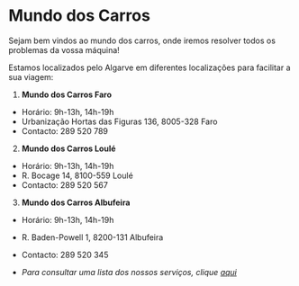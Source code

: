# **Mundo dos Carros**

Sejam bem vindos ao mundo dos carros, onde iremos resolver todos os problemas da vossa máquina!

Estamos localizados pelo Algarve em diferentes localizações para facilitar a sua viagem:

1. **Mundo dos Carros Faro**

- Horário: 9h-13h, 14h-19h
- Urbanização Hortas das Figuras 136, 8005-328 Faro
- Contacto: 289 520 789

2. **Mundo dos Carros Loulé**

- Horário: 9h-13h, 14h-19h
- R. Bocage 14, 8100-559 Loulé
- Contacto: 289 520 567

3. **Mundo dos Carros Albufeira**

- Horário: 9h-13h, 14h-19h
- R. Baden-Powell 1, 8200-131 Albufeira
- Contacto: 289 520 345

- *Para consultar uma lista dos nossos serviços, clique [aqui](servicos)*
